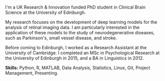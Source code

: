 I'm a UK Research & Innovation funded PhD student in Clinical Brain Science at the University of Edinburgh.

My research focuses on the development of deep learning models for the analysis of retinal imaging data. I am particularly interested in the application of these models to the study of neurodegenerative diseases, such as Parkinson's, small vessel disease, and stroke.

Before coming to Edinburgh, I worked as a Research Assistant at the University of Cambridge. I completed an MSc in Psychological Research at the University of Edinburgh in 2015, and a BA in Linguistics in 2012.

**Skills:** Python, R, MATLAB, Data Analysis, Statistics, Linux, Git, Project Management, Presenting.


<!--
**samuel-gibbon/samuel-gibbon** is a ✨ _special_ ✨ repository because its `README.md` (this file) appears on your GitHub profile.

Here are some ideas to get you started:

- 🔭 I’m currently working on ...
- 🌱 I’m currently learning ...
- 👯 I’m looking to collaborate on ...
- 🤔 I’m looking for help with ...
- 💬 Ask me about ...
- 📫 How to reach me: ...
- 😄 Pronouns: ...
- ⚡ Fun fact: ...
-->
